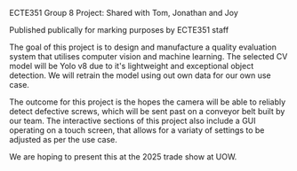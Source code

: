 ECTE351 Group 8 Project:
Shared with Tom, Jonathan and Joy

Published publically for marking purposes by ECTE351 staff

The goal of this project is to design and manufacture a quality evaluation system that utilises computer vision and machine learning. The selected CV model will be Yolo v8 due to it's lightweight and exceptional object detection. We will retrain the model using out own data for our own use case. 

The outcome for this project is the hopes the camera will be able to reliably detect defective screws, which will be sent past on a conveyor belt built by our team. The interactive sections of this project also include a GUI operating on a touch screen, that allows for a variaty of settings to be adjusted as per the use case. 

We are hoping to present this at the 2025 trade show at UOW.
